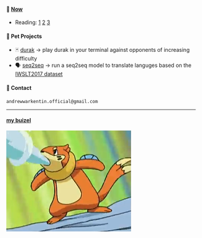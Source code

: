 #### 📌 [Now](https://nownownow.com/about)
 - Reading: [1](https://link.springer.com/book/10.1007/978-3-031-84837-7) [2](https://www.amazon.com/Elevating-Machine-Learning-Techniques-Mastering/dp/B0DCJX4WX1) [3](https://github.com/PacktPublishing/Spring-System-Design-in-Practice/tree/main)

#### 🐾 Pet Projects
- 🃏 [durak](https://github.com/TESTMECS/durak) -> play durak in your terminal against opponents of increasing difficulty
- 🗣 [seq2seq](https://github.com/TESTMECS/seq2seq) -> run a seq2seq model to translate languges based on the [IWSLT2017 dataset](https://huggingface.co/datasets/IWSLT/iwslt2017)

#### 📧 Contact
```
andrewwarkentin.official@gmail.com
```
---
#### [my buizel](https://buizel.net/)
[![mybuizel](mybui.png)](https://buizel.net/)

